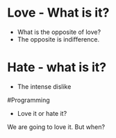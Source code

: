 # Love - What is it?
* What is the opposite of love?
* The opposite is indifference.

# Hate - what is it?
* The intense dislike

#Programming
* Love it or hate it?

We are going to love it. But when?
